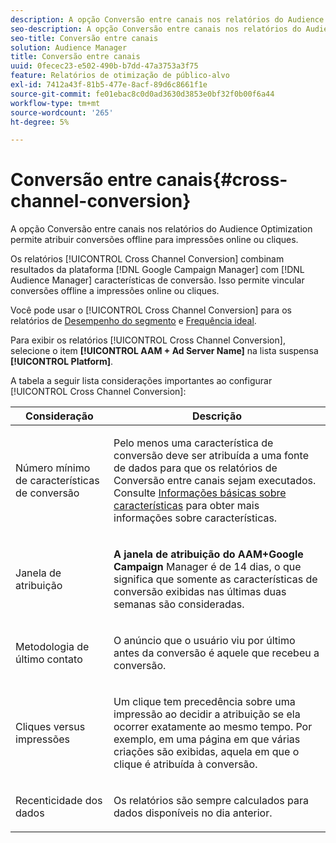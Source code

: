 ```yaml
---
description: A opção Conversão entre canais nos relatórios do Audience Optimization permite atribuir conversões offline para impressões online ou cliques.
seo-description: A opção Conversão entre canais nos relatórios do Audience Optimization permite atribuir conversões offline para impressões online ou cliques.
seo-title: Conversão entre canais
solution: Audience Manager
title: Conversão entre canais
uuid: 0fecec23-e502-490b-b7dd-47a3753a3f75
feature: Relatórios de otimização de público-alvo
exl-id: 7412a43f-81b5-477e-8acf-89d6c8661f1e
source-git-commit: fe01ebac8c0d0ad3630d3853e0bf32f0b00f6a44
workflow-type: tm+mt
source-wordcount: '265'
ht-degree: 5%

---
```


# Conversão entre canais{#cross-channel-conversion}

A opção Conversão entre canais nos relatórios do Audience Optimization permite atribuir conversões offline para impressões online ou cliques.

Os relatórios [!UICONTROL Cross Channel Conversion] combinam resultados da plataforma [!DNL Google Campaign Manager] com [!DNL Audience Manager] características de conversão. Isso permite vincular conversões offline a impressões online ou cliques.

Você pode usar o [!UICONTROL Cross Channel Conversion] para os relatórios de [Desempenho do segmento](../../../reporting/audience-optimization-reports/aor-advertisers/segment-performance.md) e [Frequência ideal](../../../reporting/audience-optimization-reports/aor-advertisers/optimal-frequency.md).

Para exibir os relatórios [!UICONTROL Cross Channel Conversion], selecione o item **[!UICONTROL AAM + Ad Server Name]** na lista suspensa **[!UICONTROL Platform]**.

A tabela a seguir lista considerações importantes ao configurar [!UICONTROL Cross Channel Conversion]:

<table id="table_62590B4AB7624B619EC9AA8FF89722C9"> 
 <thead> 
  <tr> 
   <th class="entry"> Consideração </th> 
   <th class="entry"> Descrição </th> 
  </tr> 
 </thead>
 <tbody> 
  <tr> 
   <td colname="col01"> <p>Número mínimo de características de conversão </p> </td> 
   <td colname="col1"> <p>Pelo menos uma característica de conversão deve ser atribuída a uma fonte de dados para que os relatórios de <span class="wintitle"> Conversão entre canais</span> sejam executados. Consulte <a href="../../../features/traits/create-onboarded-rule-based-traits.md"> Informações básicas sobre características</a> para obter mais informações sobre características. </p> </td> 
  </tr>
  <tr> 
   <td> <p>Janela de atribuição </p> </td> 
   <td> <p> <b><span class="uicontrol"> A janela de atribuição do AAM+Google Campaign </span></b> Manager é de 14 dias, o que significa que somente as características de conversão exibidas nas últimas duas semanas são consideradas. </p> </td> 
  </tr> 
  <tr> 
   <td> <p>Metodologia de último contato </p> </td> 
   <td> <p>O anúncio que o usuário viu por último antes da conversão é aquele que recebeu a conversão. </p> </td> 
  </tr> 
  <tr> 
   <td> <p>Cliques versus impressões </p> </td> 
   <td> <p>Um clique tem precedência sobre uma impressão ao decidir a atribuição se ela ocorrer exatamente ao mesmo tempo. Por exemplo, em uma página em que várias criações são exibidas, aquela em que o clique é atribuída à conversão. </p> </td> 
  </tr> 
  <tr> 
   <td> <p>Recenticidade dos dados </p> </td> 
   <td> <p>Os relatórios são sempre calculados para dados disponíveis no dia anterior. </p> </td> 
  </tr> 
 </tbody> 
</table>
